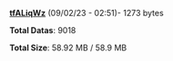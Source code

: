 [**tfALiqWz**](/data/tfALiqWz.txt) (09/02/23 - 02:51)- 1273 bytes

**Total Datas**: 9018

**Total Size**: 58.92 MB / 58.9 MB